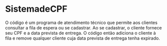 # SistemadeCPF
O código é um programa de atendimento técnico que permite aos clientes consultar a fila de espera ou se cadastrar. Ao se cadastrar, o cliente fornece seu CPF e a data prevista de entrega. O código então adiciona o cliente à fila e remove qualquer cliente cuja data prevista de entrega tenha expirado.
